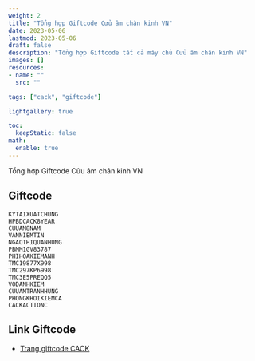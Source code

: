 ```yaml
---
weight: 2
title: "Tổng hợp Giftcode Cửu âm chân kinh VN"
date: 2023-05-06
lastmod: 2023-05-06
draft: false
description: "Tổng hợp Giftcode tất cả máy chủ Cửu âm chân kinh VN"
images: []
resources:
- name: ""
  src: ""

tags: ["cack", "giftcode"]

lightgallery: true

toc:
  keepStatic: false
math:
  enable: true
---
```


Tổng hợp Giftcode Cửu âm chân kinh VN

<!--more-->

## Giftcode
```
KYTAIXUATCHUNG
HPBDCACK8YEAR
CUUAM8NAM
VANNIEMTIN
NGAOTHIQUANHUNG
PBMM1GV83787
PHIHOAKIEMANH
TMC19877X998
TMC297KP6998
TMC3E5PREQQ5
VODANHKIEM
CUUAMTRANHHUNG
PHONGKHOIKIEMCA
CACKACTIONC
```
## Link Giftcode
- <a href="https://cuuam.gosu.vn/giftcode">Trang giftcode CACK</a>